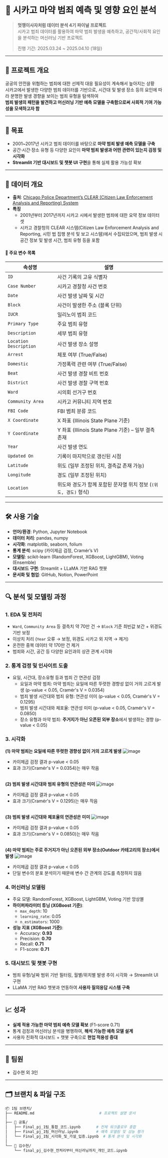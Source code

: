 # 🧠 시카고 마약 범죄 예측 및 영향 요인 분석

> **멋쟁이사자처럼 데이터 분석 4기 파이널 프로젝트**  
> 시카고 범죄 데이터를 활용하여 마약 범죄 발생을 예측하고, 공간적/사회적 요인을 분석하는 머신러닝 기반 프로젝트
>
> 진행 기간: 2025.03.24 ~ 2025.04.10 (18일)

---

## 📌 프로젝트 개요

공공의 안전을 위협하는 범죄에 대한 선제적 대응 필요성이 계속해서 높아지는 상황
<br /> 시카고에서 발생한 다양한 범죄 데이터를 기반으로, 시간대 및 발생 장소 등의 요인에 따라 분명한 발생 경향을 보이는 범죄 유형을 탐색하여
<br /> **범죄 발생의 패턴을 발견하고 머신러닝 기반 예측 모델을 구축함으로써 사회적 기여 가능성을 모색하고자 함**

---

## 🎯 목표

- 2001~2017년 시카고 범죄 데이터를 바탕으로 **마약 범죄 발생 예측 모델을 구축**  
- 공간·시간·장소 유형 등 다양한 요인이 **마약 범죄 발생과 어떤 관련이 있는지 검정 및 시각화**  
- **Streamlit 기반 대시보드 및 챗봇 UI 구현**을 통해 실제 활용 가능성 확보

---

## 📂 데이터 개요

- **출처**: [Chicago Police Department’s CLEAR (Citizen Law Enforcement Analysis and Reporting) System](https://www.kaggle.com/datasets/abhisheksinghblr/chicago-crime)
- **특징**
  - 2001년부터 2017년까지 시카고 시에서 발생한 범죄에 대한 요약 정보 데이터셋
  - 시카고 경찰청의 CLEAR 시스템(Citizen Law Enforcement Analysis and Reporting, 시민 법 집행 분석 및 보고 시스템)에서 수집되었으며, 범죄 발생 시공간 정보 및 발생 시간, 범죄 유형 등을 포함
#### 📑 주요 변수 목록

| 속성명                    | 설명                                        |
| ---------------------- | ----------------------------------------- |
| `ID`                   | 사건 기록의 고유 식별자                             |
| `Case Number`          | 시카고 경찰청 사건 번호                             |
| `Date`                 | 사건 발생 날짜 및 시간                             |
| `Block`                | 사건이 발생한 주소 (블록 단위)                        |
| `IUCR`                 | 일리노이 범죄 코드                                |
| `Primary Type`         | 주요 범죄 유형                                  |
| `Description`          | 세부 범죄 유형                                  |
| `Location Description` | 사건 발생 장소 설명                               |
| `Arrest`               | 체포 여부 (True/False)                        |
| `Domestic`             | 가정폭력 관련 여부 (True/False)                   |
| `Beat`                 | 사건 발생 경찰 비트 번호                            |
| `District`             | 사건 발생 경찰 구역 번호                            |
| `Ward`                 | 시의회 선거구 번호                                |
| `Community Area`       | 시카고 커뮤니티 지역 번호                            |
| `FBI Code`             | FBI 범죄 분류 코드                              |
| `X Coordinate`         | X 좌표 (Illinois State Plane 기준)            |
| `Y Coordinate`         | Y 좌표 (Illinois State Plane 기준) – 일부 결측 존재 |
| `Year`                 | 사건 발생 연도                                  |
| `Updated On`           | 기록이 마지막으로 갱신된 시점                          |
| `Latitude`             | 위도 (일부 조정된 위치, 결측값 존재 가능)                 |
| `Longitude`            | 경도 (일부 조정된 위치)                            |
| `Location`             | 위도와 경도가 함께 포함된 문자열 위치 정보 (`(위도, 경도)` 형식)  |

---

## 🛠 사용 기술

- **언어/환경**: Python, Jupyter Notebook  
- **데이터 처리**: pandas, numpy  
- **시각화**: matplotlib, seaborn, folium  
- **통계 분석**: scipy (카이제곱 검정, Cramér’s V)  
- **모델링**: scikit-learn (RandomForest, XGBoost, LightGBM), Voting (Ensemble)  
- **대시보드 구현**: Streamlit + LLaMA 기반 RAG 챗봇
- **문서화 및 협업**: GitHub, Notion, PowerPoint

---

## 🔍 분석 및 모델링 과정

### 1. EDA 및 전처리
- `Ward`, `Community Area` 등 결측치 약 70만 건 → `Block` 기준 최빈값 보간 + 위경도 기반 보정  
- 이상치 처리 (`Year` 오류 → 보정, 위경도 시카고 외 지역 → 제거)  
- 온전한 중복 데이터 약 170만 건 제거
- 범죄와 시간, 공간 등 다양한 요인과의 상관 관계 시각화

### 2. 통계 검정 및 인사이트 도출
- 요일, 시간대, 장소유형 등과 범죄 간 연관성 검정  
  - 요일과 마약 범죄: 마약 범죄는 요일에 따른 뚜렷한 경향성 없이 거의 고르게 발생 (p-value < 0.05, Cramér's V = 0.0354)
  - 범죄 발생 시간대와 범죄 유형: 연관성 미미 (p-value < 0.05, Cramér's V = 0.1295)
  - 범죄 발생 시간대와 체포율: 연관성 미미 (p-value < 0.05, Cramér's V = 0.0850)
  - 장소 유형과 마약 범죄: **주거지가 아닌 오픈된 외부 장소**에서 발생하는 경향 (p-value < 0.05)

### 3. 시각화

**(1) 마약 범죄는 요일에 따른 뚜렷한 경향성 없이 거의 고르게 발생**
![image](https://github.com/user-attachments/assets/d8afcb1c-bf0a-4dee-9bfa-ab71f17c803b)
- 카이제곱 검정 결과 p-value < 0.05
- 효과 크기(Cramér's V = 0.0354)는 매우 작음

<br /> **(2) 범죄 발생 시간대와 범죄 유형의 연관성은 미미**
![image](https://github.com/user-attachments/assets/6dd4226f-b4d4-4888-806d-eaa5b29c4e7b)
- 카이제곱 검정 결과 p-value < 0.05
- 효과 크기(Cramér's V = 0.1295)는 매우 작음

<br /> **(3) 범죄 발생 시간대와 체포율의 연관성은 미미**
![image](https://github.com/user-attachments/assets/39c91a26-15d1-47ac-8869-7001d3f84778)
- 카이제곱 검정 결과 p-value < 0.05
- 효과 크기(Cramér's V = 0.0850)는 매우 작음

<br /> **(4) 마약 범죄는 주로 주거지가 아닌 오픈된 외부 장소(Outdoor 카테고리의 장소)에서 발생**
![image](https://github.com/user-attachments/assets/67d3d924-abfd-4fc2-a659-c62117138d95)
- 카이제곱 검정 결과 p-value < 0.05
- 단일 변수의 분포 분석이기 때문에 변수 간 관계의 강도를 측정하지 않음

### 4. 머신러닝 모델링
- 주요 모델: RandomForest, XGBoost, LightGBM, Voting 기반 앙상블  
- **하이퍼파라미터 튜닝 (XGBoost 기준)**:
  - `max_depth`: 10  
  - `learning_rate`: 0.05  
  - `n_estimators`: 1000
- **성능 지표 (XGBoost 기준)**:
  - Accuracy: **0.93**
  - Precision: **0.70**
  - Recall: **0.71**
  - F1-score: **0.71**

### 5. 대시보드 및 챗봇 구현
- 범죄 유형/날짜 범위 기반 필터링, 월별/위치별 발생 추이 시각화 → Streamlit UI 구현  
- LLaMA 기반 RAG 챗봇과 연동하여 **사용자 질의응답 시스템 구축**

---

## 📈 성과

- **실제 적용 가능한 마약 범죄 예측 모델 확보** (F1-score 0.71)  
- 통계 검정과 머신러닝 분석을 병행하여, **해석 가능한 예측 모델 설계**
- 사용자 친화적 대시보드 + 챗봇 구축으로 **현업 적용성 증대**

---

## 🙌 팀원

- 김수현 외 3인

---

## 🗂 브랜치 & 파일 구조

```bash
📦 1팀 브랜치/
├── README.md                             # 프로젝트 설명 문서
│
├── 📁 공통/
│   ├── Final_pj_1팀_통합_코드.ipynb       # 전체 워크플로우 종합
│   ├── Final_pj_1팀_머신러닝.ipynb        # 예측 모델링 및 성능 평가
│   └── Final_pj_1팀_시각화_및_가설_입증.ipynb  # 통계 분석 및 시각화
│
└── 📁 김수현/
    └── final_pj_김수현_전처리부터_머신러닝까지_개인_코드.ipynb
